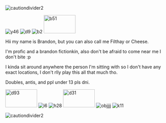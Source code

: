 ![cautiondivider2](https://github.com/user-attachments/assets/9496b134-2399-4f8d-8f9f-07e4dbc59a6b)

![y46](https://github.com/user-attachments/assets/a180f83a-6339-4bdb-a720-23e7b2ff3d30) ![d9](https://github.com/user-attachments/assets/ecc76ae0-e1e3-48fa-bd0c-c1ffe7cff7fb) ![b2](https://github.com/user-attachments/assets/517e1d93-a3c6-4da8-bee7-0505a9c14e06) <img width="99" height="57" alt="b51" src="https://github.com/user-attachments/assets/26707804-d459-4a77-9c37-97ab9a45532b" />


Hii my name is Brandon, but you can also call me Filthay or Cheese.

I'm profic and a brandon fictionkin, also don't be afraid to come near me I don't bite :p

I kinda sit around anywhere the person I'm sitting with so I don't have any exact locations, I don't rlly play this all that much tho.

Doubles, antis, and ppl under 13 pls dni.

<img width="99" height="56" alt="d93" src="https://github.com/user-attachments/assets/46ae8b3a-7d04-4040-a348-85a7058a4435" /> ![i6](https://github.com/user-attachments/assets/0a74fbbc-f968-4d50-9381-ea476b166f29) ![h28](https://github.com/user-attachments/assets/d6f31e40-4373-4747-9722-35a615ae2c50) <img width="99" height="56" alt="d31" src="https://github.com/user-attachments/assets/967b91b1-f071-4804-91f9-8d96d6780913" />
![objjjj](https://github.com/user-attachments/assets/bbb22694-661c-451e-97dd-1c46ab2117f9) ![k11](https://github.com/user-attachments/assets/b308aae8-0100-4ad4-ae3c-7ed8a0d9b8cb)

![cautiondivider2](https://github.com/user-attachments/assets/91e6fd91-e6d1-4350-82c2-8f2990705cf5)
